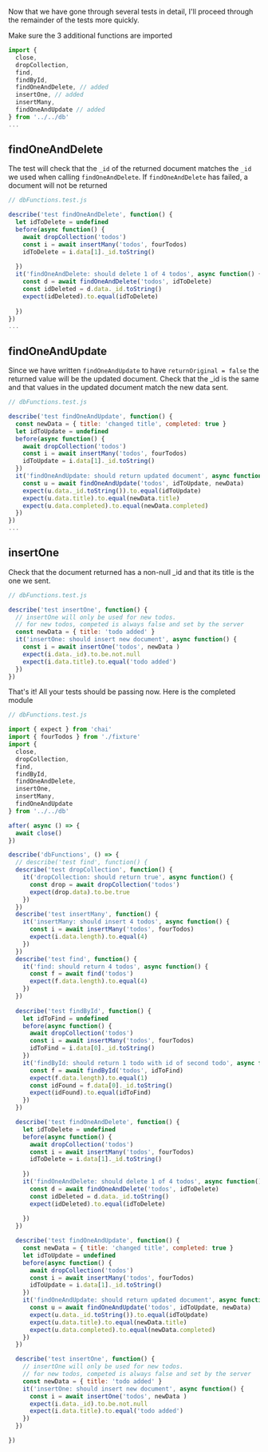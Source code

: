 Now that we have gone through several tests in detail, I'll proceed through the remainder of the tests more quickly.

Make sure the 3 additional functions are imported
```js
import {
  close,
  dropCollection,
  find,
  findById,
  findOneAndDelete, // added
  insertOne, // added
  insertMany,
  findOneAndUpdate // added
} from '../../db'
...
```
## findOneAndDelete

The test will check that the `_id` of the returned document matches the `_id` we used when calling `findOneAndDelete`. If `findOneAndDelete` has failed, a document will not be returned

```js
// dbFunctions.test.js

describe('test findOneAndDelete', function() {
  let idToDelete = undefined
  before(async function() {
    await dropCollection('todos')
    const i = await insertMany('todos', fourTodos)
    idToDelete = i.data[1]._id.toString()
    
  })
  it('findOneAndDelete: should delete 1 of 4 todos', async function() {
    const d = await findOneAndDelete('todos', idToDelete)
    const idDeleted = d.data._id.toString()
    expect(idDeleted).to.equal(idToDelete)
    
  })
})
...
```

## findOneAndUpdate

Since we have written `findOneAndUpdate` to have `returnOriginal = false` the returned value will be the updated document. Check that the _id is the same and that values in the updated document match the new data sent.


```js
// dbFunctions.test.js

describe('test findOneAndUpdate', function() {
  const newData = { title: 'changed title', completed: true }
  let idToUpdate = undefined
  before(async function() {
    await dropCollection('todos')
    const i = await insertMany('todos', fourTodos)
    idToUpdate = i.data[1]._id.toString()
  })
  it('findOneAndUpdate: should return updated document', async function() {
    const u = await findOneAndUpdate('todos', idToUpdate, newData)
    expect(u.data._id.toString()).to.equal(idToUpdate)
    expect(u.data.title).to.equal(newData.title)
    expect(u.data.completed).to.equal(newData.completed)
  })
})
...
```

## insertOne

Check that the document returned has a non-null _id and that its title is the one we sent.

```js
// dbFunctions.test.js

describe('test insertOne', function() {
  // insertOne will only be used for new todos.
  // for new todos, competed is always false and set by the server
  const newData = { title: 'todo added' }
  it('insertOne: should insert new document', async function() {
    const i = await insertOne('todos', newData )
    expect(i.data._id).to.be.not.null
    expect(i.data.title).to.equal('todo added')
  })
})
```

That's it! All your tests should be passing now. Here is the completed module

```js
// dbFunctions.test.js

import { expect } from 'chai'
import { fourTodos } from './fixture'
import {
  close,
  dropCollection,
  find,
  findById,
  findOneAndDelete,
  insertOne,
  insertMany,
  findOneAndUpdate
} from '../../db'

after( async () => {
  await close()
})

describe('dbFunctions', () => {
  // describe('test find', function() {
  describe('test dropCollection', function() {
    it('dropCollection: should return true', async function() {
      const drop = await dropCollection('todos')
      expect(drop.data).to.be.true
    })
  })
  describe('test insertMany', function() {
    it('insertMany: should insert 4 todos', async function() {
      const i = await insertMany('todos', fourTodos)
      expect(i.data.length).to.equal(4)
    })
  })
  describe('test find', function() {
    it('find: should return 4 todos', async function() {
      const f = await find('todos')
      expect(f.data.length).to.equal(4)
    })
  })
    
  describe('test findById', function() {
    let idToFind = undefined
    before(async function() {
      await dropCollection('todos')
      const i = await insertMany('todos', fourTodos)
      idToFind = i.data[0]._id.toString()
    })
    it('findById: should return 1 todo with id of second todo', async function() {
      const f = await findById('todos', idToFind)
      expect(f.data.length).to.equal(1)
      const idFound = f.data[0]._id.toString()
      expect(idFound).to.equal(idToFind)
    })
  })

  describe('test findOneAndDelete', function() {
    let idToDelete = undefined
    before(async function() {
      await dropCollection('todos')
      const i = await insertMany('todos', fourTodos)
      idToDelete = i.data[1]._id.toString()
      
    })
    it('findOneAndDelete: should delete 1 of 4 todos', async function() {
      const d = await findOneAndDelete('todos', idToDelete)
      const idDeleted = d.data._id.toString()
      expect(idDeleted).to.equal(idToDelete)
      
    })
  })

  describe('test findOneAndUpdate', function() {
    const newData = { title: 'changed title', completed: true }
    let idToUpdate = undefined
    before(async function() {
      await dropCollection('todos')
      const i = await insertMany('todos', fourTodos)
      idToUpdate = i.data[1]._id.toString()
    })
    it('findOneAndUpdate: should return updated document', async function() {
      const u = await findOneAndUpdate('todos', idToUpdate, newData)
      expect(u.data._id.toString()).to.equal(idToUpdate)
      expect(u.data.title).to.equal(newData.title)
      expect(u.data.completed).to.equal(newData.completed)
    })
  })

  describe('test insertOne', function() {
    // insertOne will only be used for new todos.
    // for new todos, competed is always false and set by the server
    const newData = { title: 'todo added' }
    it('insertOne: should insert new document', async function() {
      const i = await insertOne('todos', newData )
      expect(i.data._id).to.be.not.null
      expect(i.data.title).to.equal('todo added')
    })
  })

})

```